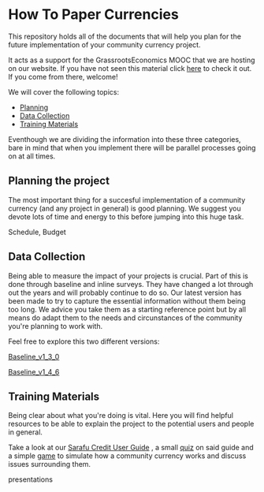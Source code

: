 # How To Paper Currencies
This repository holds all of the documents that will help you plan for the future implementation of your community currency project. 

It acts as a support for the GrassrootsEconomics MOOC that we are hosting on our website. If you have not seen this material click [here](https://www.grassrootseconomics.org/mooc) to check it out. If you come from there, welcome!

We will cover the following topics:

- [Planning](#planning-the-project)
- [Data Collection](#data-collection)
- [Training Materials](#training-materials)

Eventhough we are dividing the information into these three categories, bare in mind that when you implement there will be parallel processes going on at all times. 

## Planning the project

The most important thing for a succesful implementation of a community currency (and any project in general) is good planning. We suggest you devote lots of time and energy to this before jumping into this huge task. 

Schedule, Budget

## Data Collection

Being able to measure the impact of your projects is crucial. Part of this is done through baseline and inline surveys. They have changed a lot through out the years and will probably continue to do so. Our latest version has been made to try to capture the essential information without them being too long. We advice you take them as a starting reference point but by all means do adapt them to the needs and circunstances of the community you're planning to work with. 

Feel free to explore this two different versions:

[Baseline_v1_3_0](docs/CC_Baseline_v1_3_0_ENG-KISW.xls)

[Baseline_v1_4_6](docs/CC_Baseline_v1_4_6.xls.xlsx)



## Training Materials

Being clear about what you're doing is vital. Here you will find helpful resources to be able to explain the project to the potential users and people in general.

Take a look at our [Sarafu Credit User Guide](docs/Sarafu-Credit-User-Guide-English-v6.0.md) , a small [quiz](docs/sc-quiz-v6.1-30th-Oct-2017.pdf) on said guide and a simple [game](docs/sc-game-v1.1-30th-Oct-2017.pdf) to simulate how a community currency works and discuss issues surrounding them.

presentations

